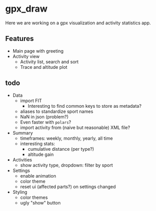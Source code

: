 # gpx_draw

Here we are working on a gpx visualization and activity statistics app.

## Features

- Main page with greeting
- Activity view
    - Activity list, search and sort
    - Trace and altitude plot

## todo

- Data
    - import FIT
        - Interesting to find common keys to store as metadata?
    - aliases to standardize sport names
    - NaN in json (problem?)
    - Even faster with `polars`?
    - import activity from (naive but reasonable) XML file?
- Summary
    - timeframes: weekly, monthly, yearly, all time
    - interesting stats:
        - cumulative distance (per type?)
        - altitude gain
- Activities
    - show activity type, dropdown: filter by sport
- Settings
    - enable animation
    - color theme
    - reset ui (affected parts?) on settings changed
- Styling
    - color themes
    - ugly "show" button
